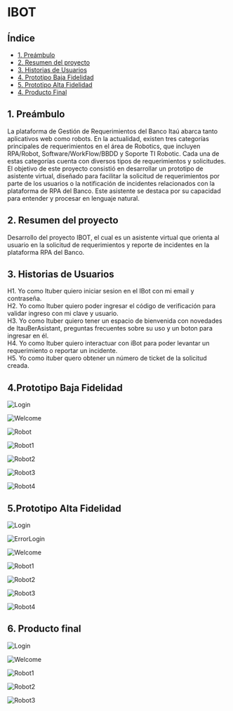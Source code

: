 # IBOT

## Índice

* [1. Preámbulo](#1-preámbulo)
* [2. Resumen del proyecto](#2-resumen-del-proyecto)
* [3. Historias de Usuarios](#3-historias-de-usuarios)
* [4. Prototipo Baja Fidelidad](#4-Prototipo-Baja-Fidelidad)
* [5. Prototipo Alta Fidelidad](#4-Prototipo-Alta-Fidelidad)
* [4. Producto Final](#4-Producto-Final)



## 1. Preámbulo
La plataforma de Gestión de Requerimientos del Banco Itaú abarca tanto aplicativos web como robots. En la actualidad, existen tres categorías principales de requerimientos en el área de Robotics, que incluyen RPA/Robot, Software/WorkFlow/BBDD y Soporte TI Robotic. Cada una de estas categorías cuenta con diversos tipos de requerimientos y solicitudes. El objetivo de este proyecto consistió en desarrollar un prototipo de asistente virtual, diseñado para facilitar la solicitud de requerimientos por parte de los usuarios o la notificación de incidentes relacionados con la plataforma de RPA del Banco. Este asistente se destaca por su capacidad para entender y procesar en lenguaje natural.



## 2. Resumen del proyecto
Desarrollo del proyecto IBOT, el cual   es  un asistente virtual que orienta al usuario en la solicitud de requerimientos y reporte de incidentes en la plataforma RPA del Banco.



## 3. Historias de Usuarios

H1. Yo como Ituber quiero iniciar sesion en el IBot con mi email y contraseña.      
H2. Yo como Ituber quiero poder ingresar el código de verificación para validar ingreso con mi clave y usuario.  
H3. Yo como Ituber quiero tener un espacio de bienvenida con novedades de ItauBerAsistant, preguntas frecuentes sobre su uso y un boton para ingresar en él.  
H4. Yo como Ituber quiero interactuar con iBot para poder levantar un requerimiento o reportar un incidente.  
H5. Yo como ituber quero obtener un número de ticket de la solicitud creada.  



## 4.Prototipo Baja Fidelidad


![Login](./itau-1/public/images/Baja/image1.png)    


![Welcome](./itau-1/public/images/Baja/image2.png)    


![Robot](./itau-1/public/images/Baja/image3.png)    


![Robot1](./itau-1/public/images/Baja/image4.png)    


![Robot2](./itau-1/public/images/Baja/image5.png)    


![Robot3](./itau-1/public/images/Baja/image6.png)    


![Robot4](./itau-1/public/images/Baja/image7.png)      



## 5.Prototipo Alta Fidelidad  



![Login](./itau-1/public/images/Alta/login.png)    

 
![ErrorLogin](./itau-1/public/images/Alta/tarjetaError.png)    


![Welcome](./itau-1/public/images/Alta/welcome.png)    


![Robot1](./itau-1/public/images/Alta/robot1.png)    


![Robot2](./itau-1/public/images/Alta/robot2.png)    


![Robot3](./itau-1/public/images/Alta/robot3.jpg)    


![Robot4](./itau-1/public/images/Alta/robot4.png)    



## 6. Producto final  

![Login](./itau-1/public/images/Proyecto/login.png)    


![Welcome](./itau-1/public/images/Proyecto/welcome.png)    


![Robot1](./itau-1/public/images/Proyecto/robot1.png)    


![Robot2](./itau-1/public/images/Proyecto/robot2.png)    


![Robot3](./itau-1/public/images/Proyecto/robot3.png)    
